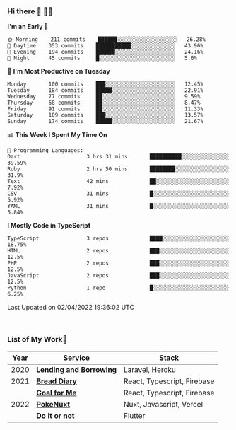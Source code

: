 ### Hi there 👋 🧑‍💻



<!--START_SECTION:waka-->
**I'm an Early 🐤** 

```text
🌞 Morning    211 commits    ██████░░░░░░░░░░░░░░░░░░░   26.28% 
🌆 Daytime    353 commits    ███████████░░░░░░░░░░░░░░   43.96% 
🌃 Evening    194 commits    ██████░░░░░░░░░░░░░░░░░░░   24.16% 
🌙 Night      45 commits     █░░░░░░░░░░░░░░░░░░░░░░░░   5.6%

```
📅 **I'm Most Productive on Tuesday** 

```text
Monday       100 commits    ███░░░░░░░░░░░░░░░░░░░░░░   12.45% 
Tuesday      184 commits    █████░░░░░░░░░░░░░░░░░░░░   22.91% 
Wednesday    77 commits     ██░░░░░░░░░░░░░░░░░░░░░░░   9.59% 
Thursday     68 commits     ██░░░░░░░░░░░░░░░░░░░░░░░   8.47% 
Friday       91 commits     ██░░░░░░░░░░░░░░░░░░░░░░░   11.33% 
Saturday     109 commits    ███░░░░░░░░░░░░░░░░░░░░░░   13.57% 
Sunday       174 commits    █████░░░░░░░░░░░░░░░░░░░░   21.67%

```


📊 **This Week I Spent My Time On** 

```text
💬 Programming Languages: 
Dart                     3 hrs 31 mins       ██████████░░░░░░░░░░░░░░░   39.59% 
Ruby                     2 hrs 50 mins       ████████░░░░░░░░░░░░░░░░░   31.9% 
Text                     42 mins             ██░░░░░░░░░░░░░░░░░░░░░░░   7.92% 
CSV                      31 mins             █░░░░░░░░░░░░░░░░░░░░░░░░   5.92% 
YAML                     31 mins             █░░░░░░░░░░░░░░░░░░░░░░░░   5.84%

```

**I Mostly Code in TypeScript** 

```text
TypeScript               3 repos             ████░░░░░░░░░░░░░░░░░░░░░   18.75% 
HTML                     2 repos             ███░░░░░░░░░░░░░░░░░░░░░░   12.5% 
PHP                      2 repos             ███░░░░░░░░░░░░░░░░░░░░░░   12.5% 
JavaScript               2 repos             ███░░░░░░░░░░░░░░░░░░░░░░   12.5% 
Python                   1 repo              █░░░░░░░░░░░░░░░░░░░░░░░░   6.25%

```



 Last Updated on 02/04/2022 19:36:02 UTC
<!--END_SECTION:waka-->


<br />

### List of My Work🚀

| Year | Service | Stack |
|--|--|--|
| 2020 | [**Lending and Borrowing**](https://lending-and-borrowing.herokuapp.com/) | Laravel, Heroku |
| 2021 | [**Bread Diary**](https://bread-diary-web.web.app/) | React, Typescript, Firebase |
|  | [**Goal for Me**](https://goal-for-me.web.app/) | React, Typescript, Firebase |
| 2022 | [**PokeNuxt**](https://pokenuxt.vercel.app/) | Nuxt, Javascript, Vercel |
|  | [**Do it or not**](https://apps.apple.com/jp/app/do-it-or-not/id1613818865) | Flutter |